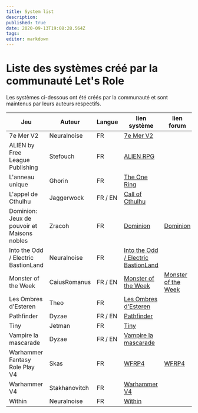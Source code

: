 ```yaml
---
title: System list
description:
published: true
date: 2020-09-13T19:08:28.564Z
tags:
editor: markdown
---
```


# Liste des systèmes créé par la communauté Let's Role

Les systèmes ci-dessous ont été créés par la communauté et sont maintenus par leurs auteurs respectifs.

| Jeu                                         | Auteur        | Langue  | lien système                                                                           | lien forum                                                                                     |
| ------------------------------------------- | ------------- | ------- | -------------------------------------------------------------------------------------- | ---------------------------------------------------------------------------------------------- |
| 7e Mer V2                                   | Neuralnoise   | FR      | [7e Mer V2](https://alpha.lets-role.com/sy/VdyCrUJ7wmhXhHfW)                           |                                                                                                |
| ALIEN by Free League Publishing             | Stefouch      | FR      | [ALIEN RPG](https://alpha.lets-role.com/sy/QqEoxwYVhRR6zvdx)                           |                                                                                                |
| L'anneau unique                             | Ghorin        | FR      | [The One Ring](https://alpha.lets-role.com/sy/kk7UEWz1P3d2bHmz)                        |                                                                                                |
| L'appel de Cthulhu                          | Jaggerwock    | FR / EN | [Call of Cthulhu](https://alpha.lets-role.com/sy/fcYYEimo2ZVYBuzF)                     |                                                                                                |
| Dominion: Jeux de pouvoir et Maisons nobles | Zracoh        | FR      | [Dominion](https://alpha.lets-role.com/sy/3puTDbPSL6s8i1OE)                            | [Dominion](https://community.lets-role.com/t/dominion-jeux-de-pouvoir-et-maisons-nobles/3043)  |
| Into the Odd / Electric BastionLand         | Neuralnoise   | FR      | [Into the Odd / Electric BastionLand](https://alpha.lets-role.com/sy/EOQxh2PfjTdSYznI) |                                                                                                |
| Monster of the Week                         | CaiusRomanus  | FR / EN | [Monster of the Week](https://alpha.lets-role.com/sy/gq07E0ifDDLNUixt)                 | [Monster of the Week](https://community.lets-role.com/t/monster-of-the-week/3143)              |
| Les Ombres d'Esteren                        | Theo          | FR      | [Les Ombres d'Esteren](https://alpha.lets-role.com/sy/8j0IG381Tu8WjT6e)                |                                                                                                |
| Pathfinder                                  | Dyzae         | FR / EN | [Pathfinder](https://alpha.lets-role.com/sy/JZkvSOv0SZzcz8Ty)                          |                                                                                                |
| Tiny                                        | Jetman        | FR      | [Tiny](https://alpha.lets-role.com/sy/8ZIghWOFvz5LDioG)                                |                                                                                                |
| Vampire la mascarade                        | Dyzae         | FR / EN | [Vampire la mascarade](https://alpha.lets-role.com/sy/uqwI6owuvt6KB1Ff)                |                                                                                                |
| Warhammer Fantasy Role Play V4              | Skas          | FR      | [WFRP4](https://alpha.lets-role.com/sy/8O43ELHETUdFV8mf)                               | [WFRP4](https://community.lets-role.com/t/warhammer-fantasy-role-play-v4-wfrp4-cubicle-7/2952) |
| Warhammer V4                                | Stakhanovitch | FR      | [Warhammer V4](https://alpha.lets-role.com/sy/Yitn3r9IsKPdcCqe)                        |                                                                                                |
| Within                                      | Neuralnoise   | FR      | [Within](https://alpha.lets-role.com/sy/fGtIGjVrif5viWqB)                              |                                                                                                |
